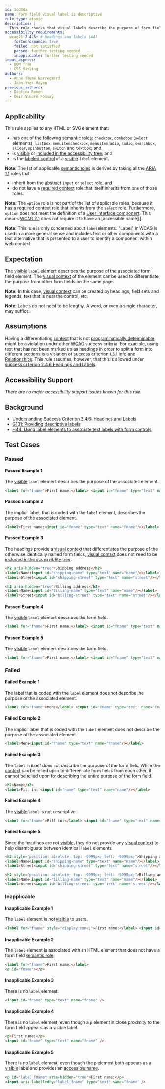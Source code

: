 ```yaml
---
id: 1cd4da
name: Form field visual label is descriptive
rule_type: atomic
description: |
  This rule checks that visual labels describe the purpose of form field elements.
accessibility_requirements:
  wcag21:2.4.6: # Headings and labels (AA)
    forConformance: true
    failed: not satisfied
    passed: further testing needed
    inapplicable: further testing needed
input_aspects:
  - DOM Tree
  - CSS Styling
authors:
  - Anne Thyme Nørregaard
  - Jean-Yves Moyen
previous_authors:
  - Dagfinn Rømen
  - Geir Sindre Fossøy
---
```


## Applicability

This rule applies to any HTML or SVG element that:

- has one of the following [semantic roles][semantic role]: `checkbox`, `combobox` (`select` elements), `listbox`, `menuitemcheckbox`, `menuitemradio`, `radio`, `searchbox`, `slider`, `spinbutton`, `switch` and `textbox`; and
- is [visible][] or [included in the accessibility tree][]; and
- is the [labeled control](https://html.spec.whatwg.org/multipage/forms.html#labeled-control) of a [visible][] `label` element.

**Note**: The list of applicable [semantic roles][semantic role] is derived by taking all the [ARIA 1.1](https://www.w3.org/TR/wai-aria-1.1/) roles that:

- inherit from the [abstract](https://www.w3.org/TR/wai-aria/#abstract_roles) `input` or `select` role, and
- do not have a [required context](https://www.w3.org/TR/wai-aria/#scope) role that itself inherits from one of those roles.

**Note:** The `option` role is not part of the list of applicable roles, because it has a required context role that inherits from the `select` role. Furthermore, `option` does not meet the definition of a [User interface component](https://www.w3.org/TR/WCAG21/#dfn-user-interface-components). This means [WCAG 2.1](https://www.w3.org/TR/WCAG21/) does not require it to have an [accessible name][].

**Note**: This rule is only concerned about `label`elements. "Label" in WCAG is used in a more general sense and includes text or other components with a text alternative that is presented to a user to identify a component within web content.

## Expectation

The [visible][] `label` element describes the purpose of the associated form field element. The [visual context][] of the element can be used to differentiate the purpose from other form fields on the same page.

**Note:** In this case, [visual context][] can be created by headings, field sets and legends, text that is near the control, etc.

**Note**: Labels do not need to be lengthy. A word, or even a single character, may suffice.

## Assumptions

Having a differentiating [context][] that is not [programmatically determinable](https://www.w3.org/TR/WCAG21/#dfn-programmatically-determinable) might be a violation under other [WCAG](https://www.w3.org/TR/WCAG21/) success criteria. For example, using text that has not been marked up as headings in order to split a form into different sections is a violation of [success criterion 1.3.1 Info and Relationships](https://www.w3.org/WAI/WCAG21/Understanding/info-and-relationships). This rule assumes, however, that this is allowed under [success criterion 2.4.6 Headings and Labels](https://www.w3.org/WAI/WCAG21/Understanding/headings-and-labels).

## Accessibility Support

_There are no major accessibility support issues known for this rule._

## Background

- [Understanding Success Criterion 2.4.6: Headings and Labels](https://www.w3.org/WAI/WCAG21/Understanding/headings-and-labels.html)
- [G131: Providing descriptive labels](https://www.w3.org/WAI/WCAG21/Techniques/general/G131)
- [H44: Using label elements to associate text labels with form controls](https://www.w3.org/WAI/WCAG21/Techniques/html/H44)

## Test Cases

### Passed

#### Passed Example 1

The [visible][] `label` element describes the purpose of the associated element.

```html
<label for="fname">First name:</label> <input id="fname" type="text" name="fname" />
```

#### Passed Example 2

The implicit label, that is coded with the `label` element, describes the purpose of the associated element.

```html
<label>First name:<input id="fname" type="text" name="fname"/></label>
```

#### Passed Example 3

The headings provide a [visual context][] that differentiates the purpose of the otherwise identically named form fields, [visual context][] does not need to be [included in the accessibility tree][].

```html
<h2 aria-hidden="true">Shipping address</h2>
<label>Name<input id="shipping-name" type="text" name="name"/></label>
<label>Street<input id="shipping-street" type="text" name="street"/></label>

<h2 aria-hidden="true">Billing address</h2>
<label>Name<input id="billing-name" type="text" name="name"/></label>
<label>Street<input id="billing-street" type="text" name="street"/></label>
```

#### Passed Example 4

The [visible][] `label` element describes the form field.

```html
<label for="fname">First name:</label> <input id="fname" type="text" name="fname" aria-label="Fill in:" />
```

#### Passed Example 5

The [visible][] `label` element describes the form field.

```html
<label for="fname">First name:</label> <input id="fname" type="text" name="fname" aria-label="" />
```

### Failed

#### Failed Example 1

The label that is coded with the `label` element does not describe the purpose of the associated element.

```html
<label for="fname">Menu</label> <input id="fname" type="text" name="fname" />
```

#### Failed Example 2

The implicit label that is coded with the `label` element does not describe the purpose of the associated element.

```html
<label>Menu<input id="fname" type="text" name="fname"/></label>
```

#### Failed Example 3

The `label` in itself does not describe the purpose of the form field. While the [context][] can be relied upon to differentiate form fields from each other, it cannot be relied upon for describing the entire purpose of the form field.

```html
<h2>Name</h2>
<label>Fill in: <input id="name" type="text" name="name"/></label>
```

#### Failed Example 4

The [visible][] `label` is not descriptive.

```html
<label for="fname">Fill in:</label> <input id="fname" type="text" name="fname" aria-label="First name:" />
```

#### Failed Example 5

Since the headings are not [visible][], they do not provide any [visual context][] to help disambiguate between identical `label` elements.

```html
<h2 style="position: absolute; top: -9999px; left: -9999px;">Shipping address</h2>
<label>Name<input id="shipping-name" type="text" name="name"/></label>
<label>Street<input id="shipping-street" type="text" name="street"/></label>

<h2 style="position: absolute; top: -9999px; left: -9999px;">Billing address</h2>
<label>Name<input id="billing-name" type="text" name="name"/></label>
<label>Street<input id="billing-street" type="text" name="street"/></label>
```

### Inapplicable

#### Inapplicable Example 1

The `label` element is not [visible][] to users.

```html
<label for="fname" style="display:none;">First name:</label> <input id="fname" type="text" name="fname" />
```

#### Inapplicable Example 2

The `label` element is associated with an HTML element that does not have a form field [semantic role][].

```html
<label for="fname">First name:</label>
<p id="fname"></p>
```

#### Inapplicable Example 3

There is no `label` element.

```html
<input id="fname" type="text" name="fname" />
```

#### Inapplicable Example 4

There is no `label` element, even though a `p` element in close proximity to the form field appears as a visible label.

```html
<p>First name:</p>
<input id="fname" type="text" name="fname" />
```

#### Inapplicable Example 5

There is no `label` element, even though the `p` element both appears as a [visible][] label and provides an [accessible name](#accessible-name).

```html
<p id="label_fname" aria-hidden="true">First name:</p>
<input aria-labelledby="label_fname" type="text" name="fname" />
```

[context]: #context 'Definition of context'
[included in the accessibility tree]: #included-in-the-accessibility-tree 'Definition of included in the accessibility tree'
[semantic role]: #semantic-role 'Definition of semantic role'
[visible]: #visible 'Definition of visible'
[visual context]: #visual-context 'Definition of visual context'
